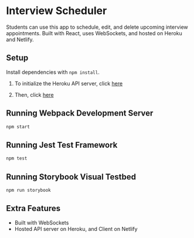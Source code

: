 # Interview Scheduler

Students can use this app to schedule, edit, and delete upcoming interview appointments. Built with React, uses WebSockets, and hosted on Heroku and Netlify. 

## Setup

Install dependencies with `npm install`.

1) To initialize the Heroku API server, click [here](https://scheduler-xynyx.herokuapp.com/api/days)

2) Then, click [here](https://frosty-joliot-176acd.netlify.app/)

## Running Webpack Development Server

```sh
npm start
```

## Running Jest Test Framework

```sh
npm test
```

## Running Storybook Visual Testbed

```sh
npm run storybook
```

## Extra Features

- Built with WebSockets
- Hosted API server on Heroku, and Client on Netlify

